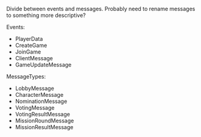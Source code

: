 Divide between events and messages.
Probably need to rename messages to something more
descriptive?

Events:

- PlayerData
- CreateGame
- JoinGame
- ClientMessage
- GameUpdateMessage

MessageTypes:

- LobbyMessage
- CharacterMessage
- NominationMessage
- VotingMessage
- VotingResultMessage
- MissionRoundMessage
- MissionResultMessage

